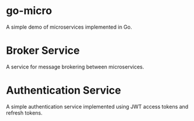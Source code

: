 # go-micro

A simple demo of microservices implemented in Go.

# Broker Service

A service for message brokering between microservices.

# Authentication Service
A simple authentication service implemented using JWT access tokens and refresh tokens.
